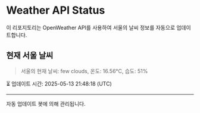
# Weather API Status

이 리포지토리는 OpenWeather API를 사용하여 서울의 날씨 정보를 자동으로 업데이트합니다.

## 현재 서울 날씨
> 서울의 현재 날씨: few clouds, 온도: 16.56°C, 습도: 51%

⏳ 업데이트 시간: 2025-05-13 21:48:18 (UTC)

---
자동 업데이트 봇에 의해 관리됩니다.
